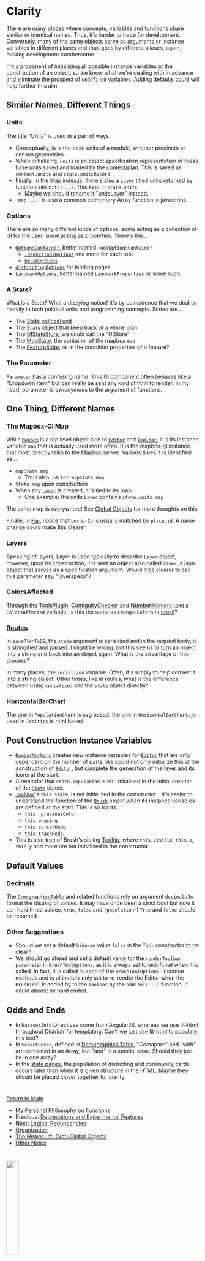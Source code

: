 # Clarity

There are many places where concepts, variables and functions share
similar or identical names. Thus, it's harder to trace for development.
Conversely, many of the same objects serve as arguments or instance
variables in different places and thus goes by different aliases, again,
making development cumbersome. 

I'm a proponent of initializing all possible instance variables at the
construction of an object, so we know what we're dealing with in advance
and eliminate the prospect of `undefined` variables. Adding defaults
could will help further this aim.

## Similar Names, Different Things

### Units

The title "Units" is used in a pair of ways.

- Conceptually, is is the base units of a module, whether precincts or
census geometries. 
- When initializing, `units` is an object specification representation
of these base units saved and loaded by the [context/plan]. This is
saved as `context.units` and `state.unitsRecord`
- Finally, in the [Map index.js], there's also a [`Layer`] titled units
returned by function `addUnits(...)`. This kept in `state.units`
  - Maybe we should rename it "unitsLayer" instead. 
- `.map(...)` is also a common elementary Array function in javascript.

### Options

There are so many different kinds of options, some acting as a
collection of UI for the user, some acting as properties. There's the...
- [`OptionsContainer`], better named `ToolOptionsContainer`
  - [`InspectToolOptions`] and more for each tool
  - [`brushOptions`]
- [`districtingOptions`] for landing pages
- [`LandmarkOptions`], better named `LandmarkProperties` or some such.

### A State?
What is a State? What a dizzying notion! It's by coincidence that we
deal so heavily in both political units and programming concepts. States
are...
  - The [State political unit]
  - The [`State`] object that keep track of a whole plan
  - The [UIStateStore], we could call the "UIStore"
  - The [MapState], the container of the mapbox `map`
  - The [FeatureState], as in the condition properties of a feature?  

### The Parameter

[`Parameter`] has a confusing name. This UI component often behaves like
a "Dropdown Item" but can really be sent any kind of html to render. In
my head, parameter is synonymous to the argument of functions.

## One Thing, Different Names

### The Mapbox-Gl Map

While [`Mapbox`] is a top level object akin to [`Editor`] and
[`Toolbar`], it is its instance variable `map` that is actually used
more often. It is the mapbox-gl instance that most directly talks to the
Mapbox server. Various times it is identified as...
- `mapState.map`
  - Thus also, `editor.mapState.map`
- `State.map` upon construction 
- When any [`Layer`] is created, it is tied to its map.
  - One example: the units `Layer` contains `state.units.map`

The same map is everywhere! See [Global Objects] for more thoughts on
this.

Finally, in [`Map`], notice that `borderId` is usually matched by
`place.id`. A name change could make this clearer. 

### Layers

Speaking of layers, Layer is used typically to describe `Layer` object,
however, upon its construction, it is sent an object also called
`layer`, a json object that serves as a specification argument. Would it
be clearer to call this parameter say, "layerspecs"? 

### ColorsAffected

Through the [ToolsPlugin], [ContiguityChecker] and [NumberMarkers] take
a `ColorsAffected` variable. Is this the same as `ChangedColors` in 
[`Brush`]? 

### [Routes]

In `savePlanToDB`, the `state` argument is serialized and in the
request body, it is stringified and parsed. I might be wrong, but this
seems to turn an object into a string and back into an object again.
What is the advantage of this process?

In many places, the `serialized` variable. Often, it's simply to help
convert it into a string object. Other times, like in routes, what is
the difference between using `serialized` and the `state` object
directly?

### HorizontalBarChart

The one in `PopulationChart` is svg based, the one in
`HorizontalBarChart.js` used in `Tooltips` is html based.

## Post Construction Instance Variables 

- [`NumberMarkers`] creates new instance variables for [`Editor`] that
are only dependent on the number of parts. We could not only initialize
this at the construction of [`Editor`], but complete the generation of
the layer and its icons at the start.
- A reminder that `state.population` is not initialized in the initial
creation of the [`State`] object.
- [`Toolbar`]'s `this.state`, is not initialized in the constructor.
-It's easier to understand the function of the [`Brush`] object when its
instance variables are defined at the start. This is so for its...
  - `this._previousColor`
  - `this.erasing`
  - `this.cursorUndo`
  - `this.trackRedo`.
- This is also true of Brush's sibling [Tooltip], where `this.visible`,
`this.x`, `this.y` and more are not initialized in the constructor.

## Default Values

### Decimals

The [`DemographicsTable`] and related functions rely on argument
`decimals` to format the display of values. It may have once been a
strict bool but now it can hold three values, `true`, `false` and
`"population"`! `True` and `false` should be renamed. 

### Other Suggestions
- Should we set a default `hide-me` value `false` in the `Tool`
constructor to be clear?
- We should go ahead and set a default value for the `renderToolbar`
parameter in `BrushToolOptions`, as it is always set to `undefined` when
it is called. In fact, it is called in each of the `BrushToolOptions`'
instance methods and is ultimately only set to re-render the Editor when
the `BrushTool` is added by to the `Toolbar` by the `addTool(...)`
function. It could almost be hard coded. 

## Odds and Ends

- In `DatasetInfo` Directives come from AngularJS, whereas we use lit-html
throughout Districtr for templating. Can't we just use lit-html to
populate this text?
- In `SelectBoxes`, defined in [Demographics Table], "Comapare" and
"with" are contained in an Array, but "and" is a special case. Should
they just be in one array?
- In the [state pages], the population of districting and community
cards occurs later than when it is given structure in the HTML. Maybe
they should be placed closer together for clarity.

# #
[Return to Main](../README.md)
- [My Personal Philosophy on Functions](../11suggestions/philosophy.md)
- Previous: [Deprecations and Experimental Features](../11suggestions/deprecations.md)
- Next: [Logical Redundancies](../11suggestions/logic.md)
- [Organization](../11suggestions/organizing.md)
- [The Heavy Lift: (Not) Global Objects](../11suggestions/globalobjects.md)
- [Other Notes](../11suggestions/other.md)

[context/plan]: ../01contextplan/plancontext.md
[`State`]: ../01contextplan/state.md

[Map index.js]: ../02editormap/map.md
[`Layer`]: ../02editormap/layer.md
[MapState]: ../02editormap/map.md
[`Mapbox`]: ../02editormap/map.md
[`Editor`]: ../02editormap/editor.md
[`Layer`]: ../02editormap/layer.md
[`Map`]: ../02editormap/map.md
[NumberMarkers]: ../02editormap/numbermarkers.md
[`NumberMarkers`]: ../02editormap/numbermarkers.md

[UIStateStore]: ../03toolsplugins/uistatestore.md
[`InspectToolOptions`]: ../03toolsplugins/inspecttool.md
[`OptionsContainer`]: ../03toolsplugins/optionscontainer.md
[`brushOptions`]: ../04drawing/brush.md
[`Toolbar`]: ../03toolsplugins/toolbar.md
[`Parameter`]: ../03toolsplugins/uicomponents.md
[ToolsPlugin]: ../03toolsplugins/toolsplugin.md

[FeatureState]: ../04drawing/brush.md
[ContiguityChecker]: ../04drawing/contiguity.md
[`Brush`]: ../04drawing/brush.md
[Tooltip]: ../04drawing/tooltip.md

[`LandmarkOptions`]: ../05landmarks/landmarksclass.md

[Demographics Table]: ../06charts/demographicstable.md 
[DemographicsTable]: ../06charts/demographicstable.md 
[`DemographicsTable`]: ../06charts/demographicstable.md
[`DatasetInfo`]: ../06charts/datasetinfo.md

[`districtingOptions`]: ../07pages/districtrstatepages.md
[State political unit]: ../07pages/districtrstatepages.md
[state pages]: ../07pages/districtrstatepages.md

[Global Objects]: ../09deployment/globals.md
[Routes]: ../09deployment/routes.md

# #

<img src="../../assets/mggg.svg" width=25%>

[The Metric Geometry and Gerrymandering Group Redistricting Lab](http://mggg.org)

Tufts University, Medford and Somerville, MA
